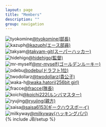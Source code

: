 ```yaml
---
layout: page
title: "Members"
description: ""
group: navigation
---
```

 ![tyokomine](https://graph.facebook.com/100001543455692/picture)[@tyokomine(部長)](https://github.com/tyokomine)<br>
 ![kazuph](https://graph.facebook.com/100000295262964/picture)[@kazuph(エース部員)](https://github.com/kazuph)<br>
 ![takyam](https://graph.facebook.com/100002931807386/picture)[@takyam-git(スーパーハッカー)](https://github.com/takyam-git/pjeuler)<br>
 ![hidehigo](https://graph.facebook.com/100001261476532/picture)[@hidehigo(監督)](https://github.com/hidehigo)<br>
 ![mr-myself](https://graph.facebook.com/100002289819844/picture)[@mr-myself(ゴールデンルーキー)](https://github.com/mr-myself)<br>
 ![odebu](https://graph.facebook.com/100001082756168/picture)[@odebu(ドラフト1位)](https://github.com/odebu)<br>
 ![twodollarz](https://graph.facebook.com/1447045074/picture)[@twodollarz(貴公子)](https://github.com/twodollarz)<br>
 ![waka-h](https://graph.facebook.com/100001080446387/picture)[@waka.hatori(256bit girl)](https://github.com/waka-h/)<br>
 ![fracce](https://graph.facebook.com/100000018804294/picture)[@fracce(隊長)](https://github.com/frecce)<br>
 ![koichi](https://graph.facebook.com/100000822608201/picture)[@koichi222(ルンバマスター)](https://github.com/koichi222)<br>
 ![ryujing](https://graph.facebook.com/100002042812188/picture)[@ryujing(親方)](https://github.com/ryujing)<br>
 ![saisa](https://graph.facebook.com/100002103064875/picture)[@saisa6153(ギークハウスボーイ)](https://github.com/saisa6153)<br>
 ![milkyway](https://graph.facebook.com/100001715143184/picture)[@milkyway(ハッキングパパ)](https://github.com/milkyway)<br>
{% include JB/setup %}
